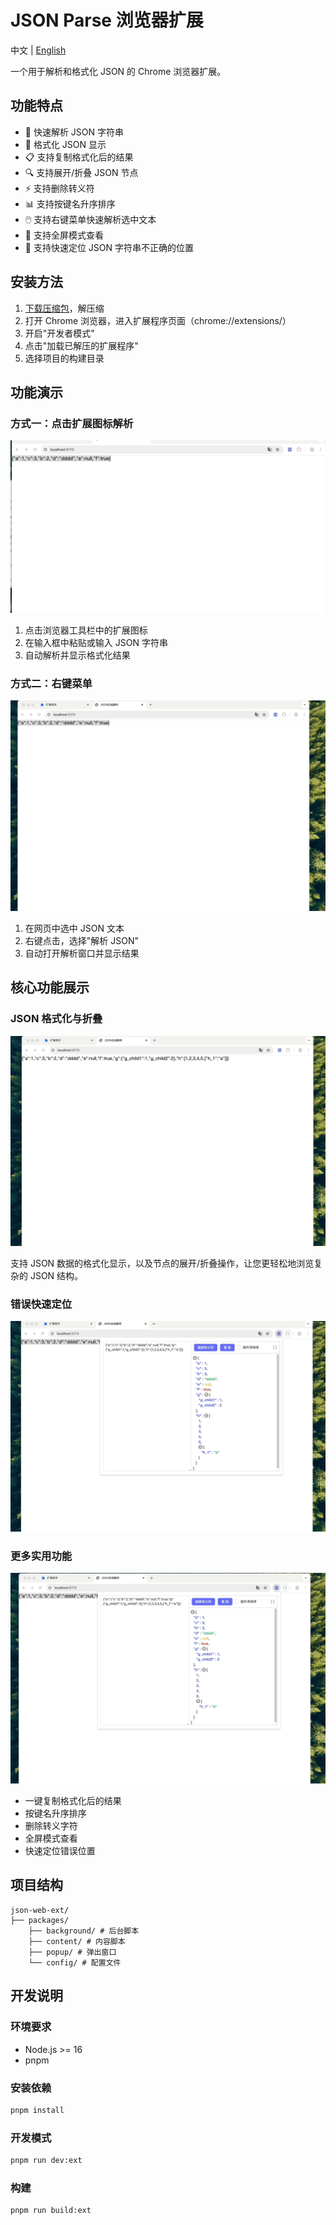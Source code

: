 # JSON Parse 浏览器扩展

中文 | [English](./README_EN.md)

一个用于解析和格式化 JSON 的 Chrome 浏览器扩展。

## 功能特点

- 🚀 快速解析 JSON 字符串
- 🎨 格式化 JSON 显示
- 📋 支持复制格式化后的结果
- 🔍 支持展开/折叠 JSON 节点
- ⚡️ 支持删除转义符
- 📊 支持按键名升序排序
- 🖱️ 支持右键菜单快速解析选中文本
- 🔄 支持全屏模式查看
- 🎯 支持快速定位 JSON 字符串不正确的位置

## 安装方法

1. [下载压缩包](https://github.com/MikeNoBug/json-web-ext/releases/download/1.0.1/json-web-ext-1.0.1.zip)，解压缩
2. 打开 Chrome 浏览器，进入扩展程序页面（chrome://extensions/）
3. 开启"开发者模式"
4. 点击"加载已解压的扩展程序"
5. 选择项目的构建目录

## 功能演示

### 方式一：点击扩展图标解析

![点击扩展图标使用演示](./assets/popup-demo.gif)

1. 点击浏览器工具栏中的扩展图标
2. 在输入框中粘贴或输入 JSON 字符串
3. 自动解析并显示格式化结果

### 方式二：右键菜单

![方式二：右键菜单](./assets/context-menu-demo.gif)

1. 在网页中选中 JSON 文本
2. 右键点击，选择"解析 JSON"
3. 自动打开解析窗口并显示结果

## 核心功能展示

### JSON 格式化与折叠

![格式化与折叠演示](./assets/format-demo.gif)

支持 JSON 数据的格式化显示，以及节点的展开/折叠操作，让您更轻松地浏览复杂的 JSON 结构。

### 错误快速定位

![错误快速定位演示](./assets/error-location-demo.gif)

### 更多实用功能

![其他功能演示](./assets/features-demo.gif)

- 一键复制格式化后的结果
- 按键名升序排序
- 删除转义字符
- 全屏模式查看
- 快速定位错误位置

## 项目结构

```
json-web-ext/
├── packages/
    ├── background/ # 后台脚本
    ├── content/ # 内容脚本
    ├── popup/ # 弹出窗口
    └── config/ # 配置文件
```

## 开发说明

### 环境要求

- Node.js >= 16
- pnpm

### 安装依赖

```bash
pnpm install
```

### 开发模式

```bash
pnpm run dev:ext
```

### 构建

```bash
pnpm run build:ext
```
